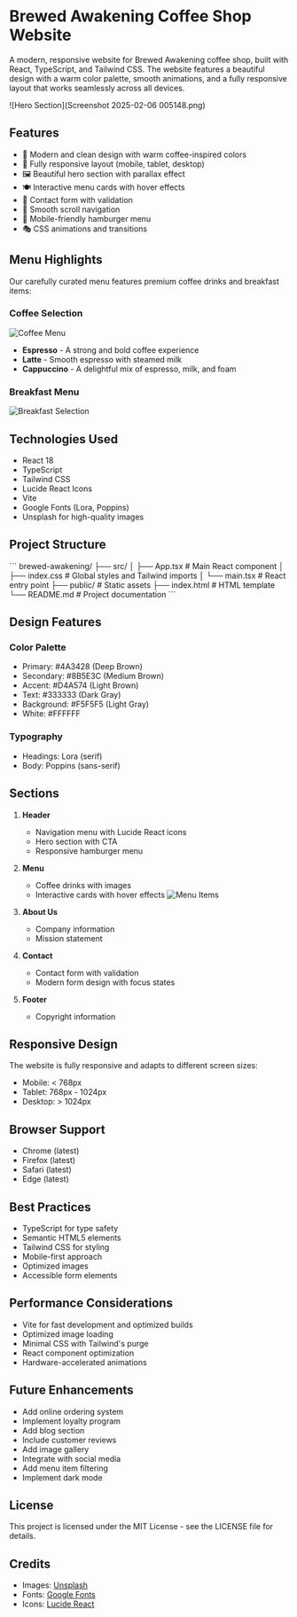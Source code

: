 # Brewed Awakening Coffee Shop Website

A modern, responsive website for Brewed Awakening coffee shop, built with React, TypeScript, and Tailwind CSS. The website features a beautiful design with a warm color palette, smooth animations, and a fully responsive layout that works seamlessly across all devices.

![Hero Section](Screenshot 2025-02-06 005148.png)

## Features

- 🎨 Modern and clean design with warm coffee-inspired colors
- 📱 Fully responsive layout (mobile, tablet, desktop)
- 🖼️ Beautiful hero section with parallax effect
- 🍽️ Interactive menu cards with hover effects
- 📝 Contact form with validation
- 🎯 Smooth scroll navigation
- 🍔 Mobile-friendly hamburger menu
- 🎭 CSS animations and transitions

## Menu Highlights

Our carefully curated menu features premium coffee drinks and breakfast items:

### Coffee Selection
![Coffee Menu](https://images.unsplash.com/photo-1514432324607-a09d9b4aefdd?ixlib=rb-1.2.1&auto=format&fit=crop&w=800&q=80)

- **Espresso** - A strong and bold coffee experience
- **Latte** - Smooth espresso with steamed milk
- **Cappuccino** - A delightful mix of espresso, milk, and foam

### Breakfast Menu
![Breakfast Selection](https://images.unsplash.com/photo-1550507992-eb63ffee0847?ixlib=rb-1.2.1&auto=format&fit=crop&w=800&q=80)

## Technologies Used

- React 18
- TypeScript
- Tailwind CSS
- Lucide React Icons
- Vite
- Google Fonts (Lora, Poppins)
- Unsplash for high-quality images

## Project Structure

\`\`\`
brewed-awakening/
├── src/
│   ├── App.tsx           # Main React component
│   ├── index.css        # Global styles and Tailwind imports
│   └── main.tsx         # React entry point
├── public/              # Static assets
├── index.html          # HTML template
└── README.md           # Project documentation
\`\`\`

## Design Features

### Color Palette

- Primary: #4A3428 (Deep Brown)
- Secondary: #8B5E3C (Medium Brown)
- Accent: #D4A574 (Light Brown)
- Text: #333333 (Dark Gray)
- Background: #F5F5F5 (Light Gray)
- White: #FFFFFF

### Typography

- Headings: Lora (serif)
- Body: Poppins (sans-serif)

## Sections

1. **Header**
   - Navigation menu with Lucide React icons
   - Hero section with CTA
   - Responsive hamburger menu

2. **Menu**
   - Coffee drinks with images
   - Interactive cards with hover effects
   ![Menu Items](https://images.unsplash.com/photo-1461023058943-07fcbe16d735?ixlib=rb-1.2.1&auto=format&fit=crop&w=800&q=80)

3. **About Us**
   - Company information
   - Mission statement

4. **Contact**
   - Contact form with validation
   - Modern form design with focus states

5. **Footer**
   - Copyright information

## Responsive Design

The website is fully responsive and adapts to different screen sizes:

- Mobile: < 768px
- Tablet: 768px - 1024px
- Desktop: > 1024px

## Browser Support

- Chrome (latest)
- Firefox (latest)
- Safari (latest)
- Edge (latest)

## Best Practices

- TypeScript for type safety
- Semantic HTML5 elements
- Tailwind CSS for styling
- Mobile-first approach
- Optimized images
- Accessible form elements

## Performance Considerations

- Vite for fast development and optimized builds
- Optimized image loading
- Minimal CSS with Tailwind's purge
- React component optimization
- Hardware-accelerated animations

## Future Enhancements

- Add online ordering system
- Implement loyalty program
- Add blog section
- Include customer reviews
- Add image gallery
- Integrate with social media
- Add menu item filtering
- Implement dark mode

## License

This project is licensed under the MIT License - see the LICENSE file for details.

## Credits

- Images: [Unsplash](https://unsplash.com)
- Fonts: [Google Fonts](https://fonts.google.com)
- Icons: [Lucide React](https://lucide.dev)

